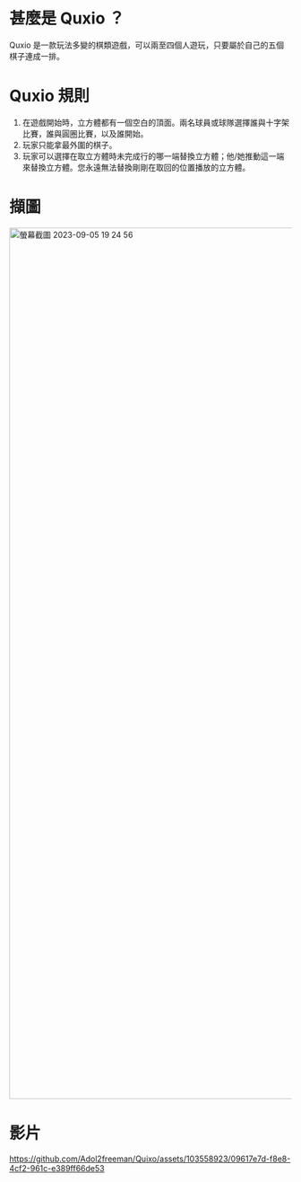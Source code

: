
# 甚麼是 Quxio ？

Quxio 是一款玩法多變的棋類遊戲，可以兩至四個人遊玩，只要屬於自己的五個棋子連成一排。

# Quxio 規則

1. 在遊戲開始時，立方體都有一個空白的頂面。兩名球員或球隊選擇誰與十字架比賽，誰與圓圈比賽，以及誰開始。
2. 玩家只能拿最外圍的棋子。
3. 玩家可以選擇在取立方體時未完成行的哪一端替換立方體；他/她推動這一端來替換立方體。您永遠無法替換剛剛在取回的位置播放的立方體。

# 擷圖
<img width="1552" alt="螢幕截圖 2023-09-05 19 24 56" src="https://github.com/Adol2freeman/Quixo/assets/103558923/2fa96c4d-e11e-4d13-b105-13b3b2f1f832">

# 影片
https://github.com/Adol2freeman/Quixo/assets/103558923/09617e7d-f8e8-4cf2-961c-e389ff66de53

